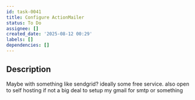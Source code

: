 ```yaml
---
id: task-0041
title: Configure ActionMailer
status: To Do
assignee: []
created_date: '2025-08-12 00:29'
labels: []
dependencies: []
---
```


## Description

Maybe with something like sendgrid? ideally some free service. also open to self hosting if not a big deal to setup my gmail for smtp or something
